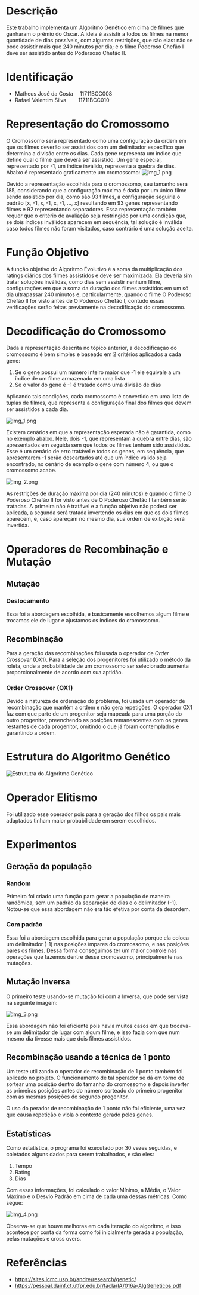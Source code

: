 # Descrição

Este trabalho implementa um Algoritmo Genético em cima de filmes que ganharam o prêmio do Oscar. A ideia é assistir a todos os filmes na menor quantidade de dias possíveis, com algumas restrições, que são elas: não se pode assistir mais que 240 minutos por dia; e o filme Poderoso Chefão I deve ser assistido antes do Podersoso Chefão II.

# Identificação

- Matheus José da Costa &emsp;11711BCC008
- Rafael Valentim Silva &emsp;&emsp;11711BCC010

# Representação do Cromossomo

O Cromossomo será representado como uma configuração da ordem em que os filmes deverão ser assistidos com um delimitador específico que determina a divisão entre os dias. Cada gene representa um índice que define qual o filme que deverá ser assistido. Um gene especial, representado por -1, um índice inválido, representa a quebra de dias. Abaixo é representado graficamente um cromossomo:
![img_1.png](images/img.png)

Devido a representação escolhida para o cromossomo, seu tamanho será 185, considerando que a configuração máxima é dada por um único filme sendo assistido por dia, como são 93 filmes, a configuração seguiria o padrão [x, -1, x, -1, x, -1, ..., x] resultando em 93 genes representando filmes e 92 representando separadores. Essa representação também requer que o critério de avaliação seja  restringido por uma condição que, se dois índices inválidos aparecem em sequência, tal solução é inválida caso todos filmes não foram visitados, caso contrário é uma solução aceita.

# Função Objetivo

A função objetivo do Algoritmo Evolutivo é a soma da multiplicação dos ratings diários dos filmes assistidos  e deve ser maximizada. Ela deveria sim tratar soluções inválidas, como dias sem assistir nenhum filme, configurações em que a soma da duração dos filmes assistidos em um só dia ultrapassar 240 minutos e, particularmente, quando o filme O Poderoso Chefão II for visto antes de O Poderoso Chefão I, contudo essas verificações serão feitas previamente na decodificação do cromossomo.

# Decodificação do Cromossomo

Dada a representação descrita no tópico anterior, a decodificação do cromossomo é bem simples e baseado em 2 critérios aplicados a cada gene:

 1. Se o gene possui um número inteiro maior que -1 ele equivale a um índice de um filme armazenado em uma lista
 2. Se o valor do gene é -1 é tratado como uma divisão de dias

Aplicando tais condições, cada cromossomo é convertido em uma lista de tuplas de filmes, que representa a configuração final dos filmes que devem ser assistidos a cada dia.

![img_1.png](images/img_1.png)

Existem cenários em que a representação esperada não é garantida, como no exemplo abaixo. Nele, dois -1, que representam a quebra entre dias, são apresentados em seguida sem que todos os filmes tenham sido assistidos. Esse é um cenário de erro tratável e todos os genes, em sequência, que apresentarem -1 serão descartados até que um índice válido seja encontrado, no cenário de exemplo o gene com número 4, ou que o cromossomo acabe.

![img_2.png](images/img_2.png)

As restrições de duração máxima por dia (240 minutos) e quando o filme O Poderoso Chefão II for visto antes de O Poderoso Chefão I também serão tratadas. A primeira não é tratável e a função objetivo não poderá ser aplicada, a segunda será tratada invertendo os dias em que os dois filmes aparecem, e, caso apareçam no mesmo dia, sua ordem de exibição será invertida.

# Operadores de Recombinação e Mutação

## Mutação

### Deslocamento

Essa foi a abordagem escolhida, e basicamente escolhemos algum filme e trocamos ele de lugar e ajustamos os índices do cromossomo.

## Recombinação
Para a geração das recombinações foi usada o operador de _Order Crossover_ (OX1). Para a seleção dos progenitores foi utilizado o método da roleta, onde a probabilidade de um cromossomo ser selecionado aumenta proporcionalmente de acordo com sua aptidão.
### Order Crossover (OX1)
Devido a natureza de ordenação do problema, foi usada um operador de recombinação que mantém a ordem e não gera repetições. O operador OX1 faz com que parte de um progenitor seja mapeada para uma porção do outro progenitor, preenchendo as posições remanescentes com os genes restantes de cada progenitor, omitindo o que já foram contemplados e garantindo a ordem.

# Estrutura do Algoritmo Genético
![Estrututra do Algoritmo Genético](images/estrutura.svg)

# Operador Elitismo

Foi utilizado esse operador pois para a geração dos filhos os pais mais adaptados tinham maior probabilidade em serem escolhidos.

# Experimentos

## Geração da população

### Random

Primeiro foi criado uma função para gerar a população de maneira randômica, sem um padrão da separação de dias e o delimitador (-1).
Notou-se que essa abordagem não era tão efetiva por conta da desordem. 

### Com padrão

Essa foi a abordagem escolhida para gerar a população porque ela coloca um delimitador (-1) nas posições ímpares do cromossomo, e nas posições pares os filmes.
Dessa forma conseguimos ter um maior controle nas operações que fazemos dentre desse cromossomo, principalmente nas mutações.

## Mutação Inversa

O primeiro teste usando-se mutação foi com a Inversa, que pode ser vista na seguinte imagem:

![img_3.png](images/img_3.png)

Essa abordagem não foi eficiente pois havia muitos casos em que trocava-se um delimitador de lugar com algum filme, e isso fazia com que num mesmo dia tivesse mais que dois filmes assistidos.

## Recombinação usando a técnica de 1 ponto
Um teste utilizando o operador de recombinação de 1 ponto também foi aplicado no projeto. O funcionamento de tal operador se dá em torno de sortear uma posição dentro do tamanho do cromossomo e depois inverter as primeiras posições antes do número sorteado do primeiro progenitor com as mesmas posições do segundo progenitor.

O uso do perador de recombinação de 1 ponto não foi eficiente, uma vez que causa repetição e viola o contexto gerado pelos genes.

## Estatísticas

Como estatística, o programa foi executado por 30 vezes seguidas, e coletados alguns dados para serem trabalhados, e são eles:

  1. Tempo
  2. Rating
  3. Dias

Com essas informações, foi calculado o valor Mínimo, a Média, o Valor Máximo e o Desvio Padrão em cima de cada uma dessas métricas. Como segue:

![img_4.png](images/metrics.png)

Observa-se que houve melhoras em cada iteração do algoritmo, e isso acontece por conta da forma como foi inicialmente gerada a população, pelas mutações e cross overs.

# Referências
- https://sites.icmc.usp.br/andre/research/genetic/
- https://pessoal.dainf.ct.utfpr.edu.br/tacla/IA/016a-AlgGeneticos.pdf
